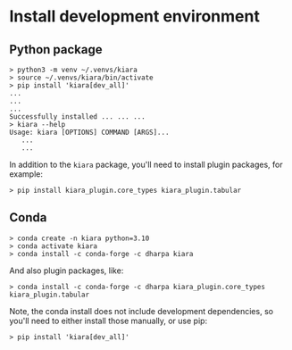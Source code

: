 # Install development environment

## Python package

``` console
> python3 -m venv ~/.venvs/kiara
> source ~/.venvs/kiara/bin/activate
> pip install 'kiara[dev_all]'
...
...
...
Successfully installed ... ... ...
> kiara --help
Usage: kiara [OPTIONS] COMMAND [ARGS]...
   ...
   ...
```

In addition to the ``kiara`` package, you'll need to install plugin packages, for example:

``` console
> pip install kiara_plugin.core_types kiara_plugin.tabular
```


## Conda

```console
> conda create -n kiara python=3.10
> conda activate kiara
> conda install -c conda-forge -c dharpa kiara
```

And also plugin packages, like:

```console
> conda install -c conda-forge -c dharpa kiara_plugin.core_types kiara_plugin.tabular
```

Note, the conda install does not include development dependencies, so you'll need to either install those manually, or use pip:

```console
> pip install 'kiara[dev_all]'
```
